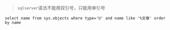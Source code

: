 > `sqlserver`语法不能用双引号，只能用单引号

```
select name from sys.objects where type='U' and name like '%文章' order by name
```
